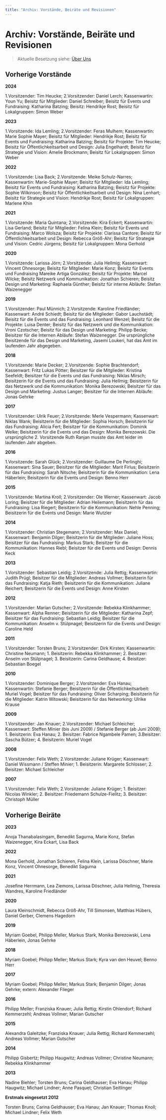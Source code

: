 ```yaml
---
title: "Archiv: Vorstände, Beiräte und Revisionen"
---
```


# Archiv: Vorstände, Beiräte und Revisionen

> Aktuelle Besetzung siehe: [Über Uns](/about_us)
 
## Vorherige Vorstände

**2024**

1.Vorsitzender: Tim Heucke; 2.Vorsitzender: Daniel Lerch; Kassenwartin: Youn Yu; Beisitz für Mitglieder: Daniel Schreiber; Beisitz für Events und Fundraising: Katharina Batzing; Beisitz: Hendrikje Rost; Beisitz für Lokalgruppen: Simon Weber

**2023** 

1.Vorsitzende: Ida Lemling; 2.Vorsitzender: Feras Mulhem; Kassenwartin: Marie Sophie Mayer; Beisitz für Mitglieder: Hendrikje Rost; Beisitz für Events und Fundraising: Katharina Batzing; Beisitz für Projekte: Tim Heucke; Beisitz für Öffentlichkeitsarbeit und Design: Julia Engelhardt; Beisitz für Strategie und Vision: Amelie Brockmann; Beisitz für Lokalgruppen: Simon Weber

**2022**

1.Vorsitzende: Lisa Back; 2.Vorsitzende: Meike Schulz-Narres; Kassenwartin: Marie-Sophie Mayer; Beisitz für Mitglieder: Ida Lemling; Beisitz für Events und Fundraising: Katharina Batzing; Beisitz für Projekte: Sophie Wilkinson; Beisitz für Öffentlichkeitsarbeit und Design: Nina Lenhart; Beisitz für Strategie und Vision: Hendrikje Rost; Beisitz für Lokalgruppen: Marlene Khin

**2021**

1.Vorsitzende: Maria Quintana; 2.Vorsitzende: Kira Eckert; Kassenwartin: Lisa Gerland; Beisitz für Mitglieder: Felina Klein; Beisitz für Events und Fundraising: Marco Wolsza; Beisitz für Projekte: Clarissa Cantore; Beisitz für Öffentlichkeitsarbeit und Design: Rebecca Größ-Ahr; Beisitz für Strategie und Vision: Cedric Jürgens; Beisitz für Lokalgruppen: Mona Gerhold

**2020**

1.Vorsitzende: Larissa Jörn; 2.Vorsitzende: Julia Hellmig; Kassenwart: Vincent Ohnesorge; Beisitz für Mitglieder: Marie Konz; Beisitz für Events und Fundraising Mareike Artiga González; Beisitz für Projekte: Marcel Wilcke; Beisitz Netzwerk und Kommunikation: Jonathan Schieren; Beisitz Design und Marketing: Raphaela Günther; Beisitz für interne Abläufe: Stefan Waizenegger

**2019**

1.Vorsitzender: Paul Münnich; 2.Vorsitzende: Karoline Friedländer; Kassenwart: André Schiedt; Beisitz für die Mitglieder: Gabor Lauchstädt; Beisitz für die Events und das Fundraising: Leonhard Wenzel; Beisitz für die Projekte: Luisa Denter; Beisitz für das Netzwerk und die Kommunikation: Vroni Czotscher; Beisitz für das Design und Marketing: Philipp Becke; Beisitzer für die Internen Abläufe: Stefan Waizenegger.
Die ursprüngliche Beisitzende für das Design und Marketing, Jasemi Loukeri, hat das Amt im laufenden Jahr abgegeben.

**2018**

1.Vorsitzende: Marie Decker; 2.Vorsitzende: Sophie Brachtendorf; Kassenwart: Fritz Lukas Pötter; Beisitzer für die Mitglieder: Kristina Seefeldt; Beisitzer für die Events und das Fundraising: Niklas Mirsch; Beisitzerin für die Events und das Fundraising: Julia Hellmig; Beisitzerin für das Netzwerk und die Kommunikation: Monika Berezowski; Beisitzer für das Design und Marketing: Justus Langer; Beisitzer für die Internen Abläufe: Jonas Gehrke

**2017**

1.Vorsitzender: Ulrik Feuer; 2.Vorsitzende: Merle Vespermann; Kassenwart: Niklas Wank; Beisitzerin für die Mitglieder: Sophia Horsch; Beisitzerin für das Fundraising: Alicia Fert; Beisitzer für die Kommunikation: Dominik Welke; Beisitzerin für die Events und das Design: Monika Berezowski.
Die ursprüngliche 2. Vorsitzende Ruth Ranjan musste das Amt leider im laufenden Jahr abgeben.

**2016**

1.Vorsitzende: Sarah Glück; 2.Vorsitzender: Guillaume De Perlinghi; Kassenwart: Sina Sauer; Beisitzer für die Mitglieder: Marit Firlus; Beisitzerin für das Fundraising: Sarah Nitsche; Beisitzerin für die Kommunikation: Lena Häberlein; Beisitzerin für die Events und Design: Benno Herr

**2015**

1.Vorsitzende: Martina Kroll; 2.Vorsitzender: Ole Werner; Kassenwart: Jacob Loring; Beisitzer für die Mitglieder: Adrian Heilemann; Beisitzerin für das Fundraising: Lisa Riegert; Beisitzerin für die Kommunikation: Nehle Penning; Beisitzerin für die Events und Design: Marie Wutzler

**2014**

1.Vorsitzender: Christian Stegemann; 2.Vorsitzender: Max Daniel; Kassenwart: Benjamin Dilger; Beisitzerin für die Mitglieder: Juliane Hoss; Beisitzer für das Fundraising: Markus Stark; Beisitzer für die Kommunikation: Hannes Riebl; Beisitzer für die Events und Design: Dennis Keck

**2013**

1.Vorsitzender: Sebastian Leidig; 2.Vorsitzende: Julia Rettig; Kassenwartin: Judith Prügl; Beisitzer für die Mitglieder: Andreas Vollmer; Beisitzerin für das Fundraising: Katja Rieth; Beisitzerin für die Kommunikation: Juliane Reichert; Beisitzerin für die Events und Design: Anne Kirsten

**2012**

1.Vorsitzender: Marian Gutscher; 2.Vorsitzende: Rebekka Klinkhammer; Kassenwart: Alpha Renner; Beisitzerin für die Mitglieder: Katharina Zepf; Beisitzer für das Fundraising: Sebastian Leidig; Beisitzer für die Kommunikation: Anselm v. Stülpnagel; Beisitzerin für die Events und Design: Caroline Held

**2011**

1.Vorsitzender: Torsten Bruns; 2.Vorsitzender: Dirk Kirsten; Kassenwartin: Christine Neumann; 1. Beisitzerin: Rebekka Klinkhammer; 2. Beisitzer: Anselm von Stülpnagel; 3. Beisitzerin: Carina Geldhause; 4. Beisitzer: Sebastian Boegel

**2010**

1.Vorsitzender: Dominique Berger; 2.Vorsitzender: Eva Hanau; Kassenwartin: Stefanie Berger; Beisitzerin für die Öffentlichkeitsarbeit: Muriel Vogel; Beisitzer für das Fundraising: Oliver Scharping; Beisitzerin für die Mitglieder: Katrin Witowski; Beisitzerin für das Networking: Ulrike Krause

**2009**

1.Vorsitzender: Jan Knauer; 2.Vorsitzender: Michael Schleicher; Kassenwart: Steffen Minier (bis Juni 2009) / Stefanie Berger (ab Juni 2009); 1. Beisitzerin: Eva Hanau; 2. Beisitzer: Fabrice Ngambele Pamen; 3.Beisitzer: Sascha Bützer; 4. Beisitzerin: Muriel Vogel

**2008**

1.Vorsitzender: Felix Weth; 2.Vorsitzende: Juliane Krüger; Kassenwart: Daniel Wissmann / Steffen Minier; 1. Beisitzerin: Margarete Schlosser; 2. Beisitzer: Michael Schleicher

**2007**

1.Vorsitzender: Felix Weth; 2.Vorsitzende: Juliane Krüger; 1. Beisitzer: Nicolas Winkler; 2. Beisitzer: Friedemann Schulze-Fielitz; 3. Beisitzer: Christoph Müller

## Vorherige Beiräte

**2023**

Anoja Thanabalasingam, Benedikt Sagurna, Marie Konz, Stefan Waizenegger, Kira Eckart, Lisa Back

**2022**

Mona Gerhold, Jonathan Schieren, Felina Klein, Larissa Döschner, Marie Konz, Vincent Ohnesorge, Benedikt Sagurna

**2021**

Josefine Herrmann, Lea Ziemons, Larissa Döschner, Julia Hellmig, Theresia Wandres, Karoline Friedländer

**2020**

Laura Kleinschmidt, Rebecca Größ-Ahr, Till Simonsen, Matthias Hübers, Daniel Gerber, Clemens Hagedorn

**2019**

Myriam Goebel, Philipp Meller, Markus Stark, Monika Berezowski, Lena Häberlein, Jonas Gehrke

**2018**

Myriam Goebel; Philipp Meller; Markus Stark; Kyra van den Heuvel; Benno Herr

**2017**

Myriam Goebel; Philipp Meller; Markus Stark; Benjamin Dilger; Jonas Gehrke; extern: Alexander Flieger

**2016**

Philipp Meller; Franziska Knauer; Julia Rettig; Kirstin Ohlendorf; Richard Kemmerzehl; Andreas Vollmer; Marian Gutscher

**2015**

Alexandra Galeitzke; Franziska Knauer; Julia Rettig; Richard Kemmerzehl; Andreas Vollmer; Marian Gutscher

**2014**

Philipp Gisbertz; Philipp Haugwitz; Andreas Vollmer; Christine Neumann; Rebekka Klinkhammer

**2013**

Nadine Biehler; Torsten Bruns; Carina Geldhauser; Eva Hanau; Philipp Haugwitz; Michael Lindner; Anne Pasquet; Christian Seitlinger

**Erstmals eingesetzt 2012**

Torsten Bruns; Carina Geldhauser; Eva Hanau; Jan Knauer; Thomas Knoll; Michael Lindner; Felix Weth
